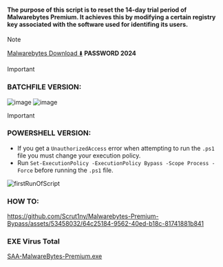 #### The purpose of this script is to reset the 14-day trial period of Malwarebytes Premium. It achieves this by modifying a certain registry key associated with the software used for identifing its users.

> [!NOTE]
> [Malwarebytes Download ⬇️](https://bit.ly/3VXBLGy)
> **PASSWORD 2024**


> [!important]
> ### BATCHFILE VERSION:
> ![image](https://github.com/Scrut1ny/Malwarebytes-Premium-Reset/assets/53458032/9a100c9c-de8e-41cf-9644-9492dbffbc00)
> ![image](https://github.com/Scrut1ny/Malwarebytes-Premium-Reset/assets/53458032/caf6cae9-fd76-4cda-85c8-ee25546a2dea)


> [!IMPORTANT]
> ### POWERSHELL VERSION:
> - If you get a `UnauthorizedAccess` error when attempting to run the `.ps1` file you must change your execution policy.
> - Run `Set-ExecutionPolicy -ExecutionPolicy Bypass -Scope Process -Force` before running the `.ps1` file.
> 
> ![firstRunOfScript](https://github.com/Scrut1ny/Malwarebytes-Premium-Bypass/assets/63854344/12f71499-8030-4e3d-8295-257203054eab)


### HOW TO:
https://github.com/Scrut1ny/Malwarebytes-Premium-Bypass/assets/53458032/64c25184-9562-40ed-b18c-81741881b841

### EXE Virus Total
[SAA-MalwareBytes-Premium.exe](https://www.virustotal.com/gui/url/fce545adc9a258ebb5e16380782df299b4660acbd0b3449034655adab71837b5)
